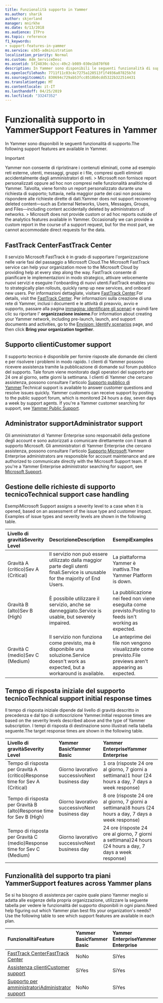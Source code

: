 ```yaml
---
title: Funzionalità supporto in Yammer
ms.author: sharik
author: skjerland
manager: mnirkhe
ms.date: 6/13/2018
ms.audience: ITPro
ms.topic: reference
f1_keywords:
- support-features-in-yammer
ms.service: o365-administration
localization_priority: Normal
ms.custom: Adm_ServiceDesc
ms.assetid: 5f24830c-b2cc-49c2-b989-030e1b870f60
description: In Yammer sono disponibili le seguenti funzionalità di supporto.
ms.openlocfilehash: 7711f11c03c4c7275a120513f1f4936a07825b7d
ms.sourcegitcommit: 830694c729ab53fcc8518b0cdd5322b322514431
ms.translationtype: MT
ms.contentlocale: it-IT
ms.lasthandoff: 04/25/2019
ms.locfileid: "33247352"
---
```

# <a name="support-features-in-yammer"></a><span data-ttu-id="8841c-103">Funzionalità supporto in Yammer</span><span class="sxs-lookup"><span data-stu-id="8841c-103">Support Features in Yammer</span></span>

<span data-ttu-id="8841c-104">In Yammer sono disponibili le seguenti funzionalità di supporto.</span><span class="sxs-lookup"><span data-stu-id="8841c-104">The following support features are available in Yammer.</span></span>
  
> [!IMPORTANT]
> <span data-ttu-id="8841c-p101">Yammer non consente di ripristinare i contenuti eliminati, come ad esempio reti esterne, utenti, messaggi, gruppi e i file, compresi quelli eliminati accidentalmente dagli amministratori di reti. > Microsoft non fornisce report personalizzati oppure ad hoc non compresi nelle funzionalità analitiche di Yammer. Talvolta, viene fornito un report personalizzato durante una richiesta di supporto; tuttavia, nella maggior parte dei casi non possiamo rispondere alle richieste dirette di dati.</span><span class="sxs-lookup"><span data-stu-id="8841c-p101">Yammer does not support recovering deleted content—such as External Networks, Users, Messages, Groups, and Files—including content accidentally deleted by administrators of networks. > Microsoft does not provide custom or ad hoc reports outside of the analytics features available in Yammer. Occasionally we can provide a custom report in the course of a support request, but for the most part, we cannot accommodate direct requests for the data.</span></span> 
  
## <a name="fasttrack-center"></a><span data-ttu-id="8841c-108">FastTrack Center</span><span class="sxs-lookup"><span data-stu-id="8841c-108">FastTrack Center</span></span>
<span data-ttu-id="8841c-109"><a name="bkmk_FastTrackCenter"> </a></span><span class="sxs-lookup"><span data-stu-id="8841c-109"></span></span>

<span data-ttu-id="8841c-110">Il servizio Microsoft FastTrack è in grado di supportare l'organizzazione nelle varie fasi del passaggio a Microsoft Cloud.</span><span class="sxs-lookup"><span data-stu-id="8841c-110">The Microsoft FastTrack service can help your organization move to the Microsoft Cloud by providing help at every step along the way.</span></span> <span data-ttu-id="8841c-111">FastTrack consente di pianificare le implementazioni in modo strategico, attivare velocemente nuovi servizi e eseguire l'onboarding di nuovi utenti.</span><span class="sxs-lookup"><span data-stu-id="8841c-111">FastTrack enables you to strategically plan rollouts, quickly ramp up new services, and onboard new users.</span></span> <span data-ttu-id="8841c-112">Per informazioni dettagliate, visitare [FastTrack Center](https://go.microsoft.com/fwlink/?LinkID=518597&amp;clcid=0x409).</span><span class="sxs-lookup"><span data-stu-id="8841c-112">For details, visit the [FastTrack Center](https://go.microsoft.com/fwlink/?LinkID=518597&amp;clcid=0x409).</span></span> <span data-ttu-id="8841c-113">Per informazioni sulla creazione di una rete di Yammer, inclusi i documenti e le attività di preavvio, avvio e supporto, passare alla pagina [immagina: identificare gli scenari](https://fasttrack.microsoft.com/office/envision/identify-scenarios) e quindi fare clic su riportare l' **organizzazione insieme**.</span><span class="sxs-lookup"><span data-stu-id="8841c-113">For information about creating your Yammer network, including pre-launch, launch, and support documents and activities, go to the [Envision: Identify scenarios](https://fasttrack.microsoft.com/office/envision/identify-scenarios) page, and then click **Bring your organization together**.</span></span>
  
## <a name="customer-support"></a><span data-ttu-id="8841c-114">Supporto clienti</span><span class="sxs-lookup"><span data-stu-id="8841c-114">Customer support</span></span>
<span data-ttu-id="8841c-115"><a name="BKMK_Customersupport"> </a></span><span class="sxs-lookup"><span data-stu-id="8841c-115"></span></span>

<span data-ttu-id="8841c-p103">Il supporto tecnico è disponibile per fornire risposte alle domande dei clienti e per risolvere i problemi in modo rapido. I clienti di Yammer possono ricevere assistenza tramite la pubblicazione di domande sul forum pubblico del supporto. Tale forum viene monitorato dagli operatori del supporto per 24 ore al giorno, sette giorni la settimana. I clienti di Yammer che cercano assistenza, possono consultare l'articolo [Supporto pubblico di Yammer](https://go.microsoft.com/fwlink/p/?LinkId=330921).</span><span class="sxs-lookup"><span data-stu-id="8841c-p103">Technical support is available to answer customer questions and resolve issues quickly. Yammer customers can receive support by posting to the public support forum, which is monitored 24 hours a day, seven days a week by support agents. If you're a Yammer customer searching for support, see [Yammer Public Support](https://go.microsoft.com/fwlink/p/?LinkId=330921).</span></span>
  
## <a name="administrator-support"></a><span data-ttu-id="8841c-119">Administrator support</span><span class="sxs-lookup"><span data-stu-id="8841c-119">Administrator support</span></span>
<span data-ttu-id="8841c-120"><a name="BKMK_Administratorsupport"> </a></span><span class="sxs-lookup"><span data-stu-id="8841c-120"></span></span>

<span data-ttu-id="8841c-p104">Gli amministratori di Yammer Enterprise sono responsabili della gestione degli account e sono autorizzati a comunicare direttamente con il team di supporto Microsoft. Gli amministratori di Yammer Enterprise che cercano assistenza, possono consultare l'articolo [Supporto Microsoft](https://go.microsoft.com/fwlink/p/?LinkId=330922).</span><span class="sxs-lookup"><span data-stu-id="8841c-p104">Yammer Enterprise administrators are responsible for account maintenance and are authorized to communicate directly with the Microsoft Support team. If you're a Yammer Enterprise administrator searching for support, see [Microsoft Support](https://go.microsoft.com/fwlink/p/?LinkId=330922).</span></span>
  
## <a name="technical-support-case-handling"></a><span data-ttu-id="8841c-123">Gestione delle richieste di supporto tecnico</span><span class="sxs-lookup"><span data-stu-id="8841c-123">Technical support case handling</span></span>
<span data-ttu-id="8841c-124"><a name="BKMK_Administratorsupport"> </a></span><span class="sxs-lookup"><span data-stu-id="8841c-124"></span></span>

<span data-ttu-id="8841c-p105">Esempi</span><span class="sxs-lookup"><span data-stu-id="8841c-p105">Microsoft Support assigns a severity level to a case when it is opened, based on an assessment of the issue type and customer impact. Examples of issue types and severity levels are shown in the following table.</span></span> 
  
|<span data-ttu-id="8841c-127">**Livello di gravità**</span><span class="sxs-lookup"><span data-stu-id="8841c-127">**Severity Level**</span></span>|<span data-ttu-id="8841c-128">**Descrizione**</span><span class="sxs-lookup"><span data-stu-id="8841c-128">**Description**</span></span>|<span data-ttu-id="8841c-129">**Esempi**</span><span class="sxs-lookup"><span data-stu-id="8841c-129">**Examples**</span></span>|
|:-----|:-----|:-----|
|<span data-ttu-id="8841c-130">Gravità A (critico)</span><span class="sxs-lookup"><span data-stu-id="8841c-130">Sev A (Critical)</span></span>  <br/> |<span data-ttu-id="8841c-131">Il servizio non può essere utilizzato dalla maggior parte degli utenti finali.</span><span class="sxs-lookup"><span data-stu-id="8841c-131">Service is unusable for the majority of End Users.</span></span>  <br/> |<span data-ttu-id="8841c-132">La piattaforma Yammer è inattiva.</span><span class="sxs-lookup"><span data-stu-id="8841c-132">The Yammer Platform is down.</span></span>  <br/> |
|<span data-ttu-id="8841c-133">Gravità B (alto)</span><span class="sxs-lookup"><span data-stu-id="8841c-133">Sev B (High)</span></span>  <br/> |<span data-ttu-id="8841c-134">È possibile utilizzare il servizio, anche se danneggiato.</span><span class="sxs-lookup"><span data-stu-id="8841c-134">Service is usable, but severely impaired.</span></span>  <br/> |<span data-ttu-id="8841c-135">La pubblicazione nei feed non viene eseguita come previsto.</span><span class="sxs-lookup"><span data-stu-id="8841c-135">Posting to feeds isn't working as expected.</span></span>  <br/> |
|<span data-ttu-id="8841c-136">Gravità C (medio)</span><span class="sxs-lookup"><span data-stu-id="8841c-136">Sev C (Medium)</span></span>  <br/> |<span data-ttu-id="8841c-137">Il servizio non funziona come previsto, ma è disponibile una soluzione.</span><span class="sxs-lookup"><span data-stu-id="8841c-137">Service doesn't work as expected, but a workaround is available.</span></span>  <br/> |<span data-ttu-id="8841c-138">Le anteprime dei file non vengono visualizzate come previsto.</span><span class="sxs-lookup"><span data-stu-id="8841c-138">File previews aren't appearing as expected.</span></span>  <br/> |
   
## <a name="technical-support-initial-response-times"></a><span data-ttu-id="8841c-139">Tempo di risposta iniziale del supporto tecnico</span><span class="sxs-lookup"><span data-stu-id="8841c-139">Technical support initial response times</span></span>
<span data-ttu-id="8841c-140"><a name="BKMK_Administratorsupport"> </a></span><span class="sxs-lookup"><span data-stu-id="8841c-140"></span></span>

<span data-ttu-id="8841c-141">Il tempo di risposta iniziale dipende dal livello di gravità descritto in precedenza e dal tipo di sottoscrizione Yammer.</span><span class="sxs-lookup"><span data-stu-id="8841c-141">Initial response times are based on the severity levels described above and the type of Yammer subscription.</span></span> <span data-ttu-id="8841c-142">I tempi di risposta di destinazione sono illustrati nella tabella seguente.</span><span class="sxs-lookup"><span data-stu-id="8841c-142">The target response times are shown in the following table.</span></span>
  
|<span data-ttu-id="8841c-143">**Livello di gravità**</span><span class="sxs-lookup"><span data-stu-id="8841c-143">**Severity Level**</span></span>|<span data-ttu-id="8841c-144">**Yammer Basic**</span><span class="sxs-lookup"><span data-stu-id="8841c-144">**Yammer Basic**</span></span>|<span data-ttu-id="8841c-145">**Yammer Enterprise**</span><span class="sxs-lookup"><span data-stu-id="8841c-145">**Yammer Enterprise**</span></span>|
|:-----|:-----|:-----|
|<span data-ttu-id="8841c-146">Tempo di risposta per Gravità A (critico)</span><span class="sxs-lookup"><span data-stu-id="8841c-146">Response time for Sev A (Critical)</span></span>  <br/> |<span data-ttu-id="8841c-147">Giorno lavorativo successivo</span><span class="sxs-lookup"><span data-stu-id="8841c-147">Next business day</span></span>  <br/> |<span data-ttu-id="8841c-148">1 ora (risposte 24 ore al giorno, 7 giorni a settimana)</span><span class="sxs-lookup"><span data-stu-id="8841c-148">1 hour (24 hours a day, 7 days a week response)</span></span>  <br/> |
|<span data-ttu-id="8841c-149">Tempo di risposta per Gravità B (alto)</span><span class="sxs-lookup"><span data-stu-id="8841c-149">Response time for Sev B (High)</span></span>  <br/> |<span data-ttu-id="8841c-150">Giorno lavorativo successivo</span><span class="sxs-lookup"><span data-stu-id="8841c-150">Next business day</span></span>  <br/> |<span data-ttu-id="8841c-151">8 ore (risposte 24 ore al giorno, 7 giorni a settimana)</span><span class="sxs-lookup"><span data-stu-id="8841c-151">8 hours (24 hours a day, 7 days a week response)</span></span>  <br/> |
|<span data-ttu-id="8841c-152">Tempo di risposta per Gravità C (medio)</span><span class="sxs-lookup"><span data-stu-id="8841c-152">Response time for Sev C (Medium)</span></span>  <br/> |<span data-ttu-id="8841c-153">Giorno lavorativo successivo</span><span class="sxs-lookup"><span data-stu-id="8841c-153">Next business day</span></span>  <br/> |<span data-ttu-id="8841c-154">24 ore (risposte 24 ore al giorno, 7 giorni a settimana)</span><span class="sxs-lookup"><span data-stu-id="8841c-154">24 hours (24 hours a day, 7 days a week response)</span></span>  <br/> |
   
## <a name="support-features-across-yammer-plans"></a><span data-ttu-id="8841c-155">Funzionalità del supporto tra piani Yammer</span><span class="sxs-lookup"><span data-stu-id="8841c-155">Support features across Yammer plans</span></span>
<span data-ttu-id="8841c-156"><a name="BKMK_Administratorsupport"> </a></span><span class="sxs-lookup"><span data-stu-id="8841c-156"></span></span>

<span data-ttu-id="8841c-p107">Se si ha bisogno di assistenza per capire quale piano Yammer meglio si adatta alle esigenze della propria organizzazione, utilizzare la seguente tabella per vedere le funzionalità del supporto disponibili in ogni piano.</span><span class="sxs-lookup"><span data-stu-id="8841c-p107">Need help figuring out which Yammer plan best fits your organization's needs? Use the following table to see which support features are available in each plan.</span></span>
  
|<span data-ttu-id="8841c-159">**Funzionalità**</span><span class="sxs-lookup"><span data-stu-id="8841c-159">**Feature**</span></span>|<span data-ttu-id="8841c-160">**Yammer Basic**</span><span class="sxs-lookup"><span data-stu-id="8841c-160">**Yammer Basic**</span></span>|<span data-ttu-id="8841c-161">**Yammer Enterprise**</span><span class="sxs-lookup"><span data-stu-id="8841c-161">**Yammer Enterprise**</span></span>|
|:-----|:-----|:-----|
|[<span data-ttu-id="8841c-162">FastTrack Center</span><span class="sxs-lookup"><span data-stu-id="8841c-162">FastTrack Center</span></span>](https://go.microsoft.com/fwlink/?LinkID=518597&amp;clcid=0x409) <br/> |<span data-ttu-id="8841c-163">No</span><span class="sxs-lookup"><span data-stu-id="8841c-163">No</span></span>  <br/> |<span data-ttu-id="8841c-164">Sì</span><span class="sxs-lookup"><span data-stu-id="8841c-164">Yes</span></span>  <br/> |
|[<span data-ttu-id="8841c-165">Assistenza clienti</span><span class="sxs-lookup"><span data-stu-id="8841c-165">Customer support</span></span>](support-features-in-yammer.md#customer-support) <br/> |<span data-ttu-id="8841c-166">Sì</span><span class="sxs-lookup"><span data-stu-id="8841c-166">Yes</span></span>  <br/> |<span data-ttu-id="8841c-167">Sì</span><span class="sxs-lookup"><span data-stu-id="8841c-167">Yes</span></span>  <br/> |
|[<span data-ttu-id="8841c-168">Supporto per amministratori</span><span class="sxs-lookup"><span data-stu-id="8841c-168">Administrator support</span></span>](support-features-in-yammer.md#administrator-support) <br/> |<span data-ttu-id="8841c-169">No</span><span class="sxs-lookup"><span data-stu-id="8841c-169">No</span></span>  <br/> |<span data-ttu-id="8841c-170">Sì</span><span class="sxs-lookup"><span data-stu-id="8841c-170">Yes</span></span>  <br/> |
   

